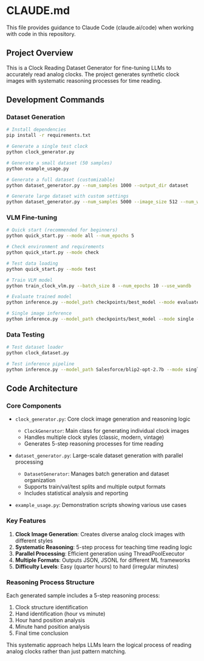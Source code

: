 # CLAUDE.md

This file provides guidance to Claude Code (claude.ai/code) when working with code in this repository.

## Project Overview

This is a Clock Reading Dataset Generator for fine-tuning LLMs to accurately read analog clocks. The project generates synthetic clock images with systematic reasoning processes for time reading.

## Development Commands

### Dataset Generation
```bash
# Install dependencies
pip install -r requirements.txt

# Generate a single test clock
python clock_generator.py

# Generate a small dataset (50 samples)
python example_usage.py

# Generate a full dataset (customizable)
python dataset_generator.py --num_samples 1000 --output_dir dataset

# Generate large dataset with custom settings
python dataset_generator.py --num_samples 5000 --image_size 512 --num_workers 8
```

### VLM Fine-tuning
```bash
# Quick start (recommended for beginners)
python quick_start.py --mode all --num_epochs 5

# Check environment and requirements
python quick_start.py --mode check

# Test data loading
python quick_start.py --mode test

# Train VLM model
python train_clock_vlm.py --batch_size 8 --num_epochs 10 --use_wandb

# Evaluate trained model
python inference.py --model_path checkpoints/best_model --mode evaluate

# Single image inference
python inference.py --model_path checkpoints/best_model --mode single --image_path example_clock.png --reasoning
```

### Data Testing
```bash
# Test dataset loader
python clock_dataset.py

# Test inference pipeline
python inference.py --model_path Salesforce/blip2-opt-2.7b --mode single --image_path example_clock.png
```

## Code Architecture

### Core Components

- `clock_generator.py`: Core clock image generation and reasoning logic
  - `ClockGenerator`: Main class for generating individual clock images
  - Handles multiple clock styles (classic, modern, vintage)
  - Generates 5-step reasoning processes for time reading

- `dataset_generator.py`: Large-scale dataset generation with parallel processing
  - `DatasetGenerator`: Manages batch generation and dataset organization
  - Supports train/val/test splits and multiple output formats
  - Includes statistical analysis and reporting

- `example_usage.py`: Demonstration scripts showing various use cases

### Key Features

1. **Clock Image Generation**: Creates diverse analog clock images with different styles
2. **Systematic Reasoning**: 5-step process for teaching time reading logic
3. **Parallel Processing**: Efficient generation using ThreadPoolExecutor
4. **Multiple Formats**: Outputs JSON, JSONL for different ML frameworks
5. **Difficulty Levels**: Easy (quarter hours) to hard (irregular minutes)

### Reasoning Process Structure

Each generated sample includes a 5-step reasoning process:
1. Clock structure identification
2. Hand identification (hour vs minute)  
3. Hour hand position analysis
4. Minute hand position analysis
5. Final time conclusion

This systematic approach helps LLMs learn the logical process of reading analog clocks rather than just pattern matching.